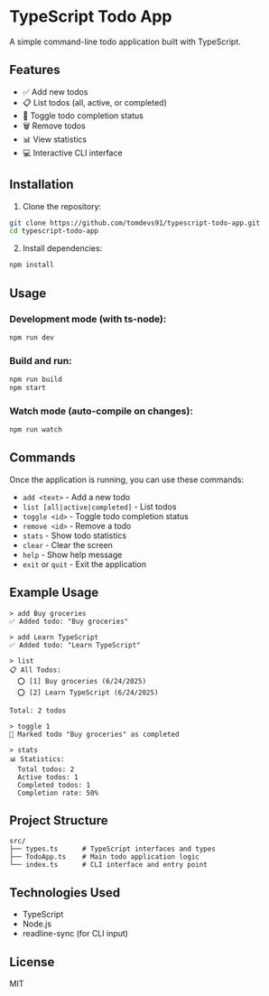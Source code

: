 # TypeScript Todo App

A simple command-line todo application built with TypeScript.

## Features

- ✅ Add new todos
- 📋 List todos (all, active, or completed)
- 🔄 Toggle todo completion status
- 🗑️ Remove todos
- 📊 View statistics
- 💻 Interactive CLI interface

## Installation

1. Clone the repository:
```bash
git clone https://github.com/tomdevs91/typescript-todo-app.git
cd typescript-todo-app
```

2. Install dependencies:
```bash
npm install
```

## Usage

### Development mode (with ts-node):
```bash
npm run dev
```

### Build and run:
```bash
npm run build
npm start
```

### Watch mode (auto-compile on changes):
```bash
npm run watch
```

## Commands

Once the application is running, you can use these commands:

- `add <text>` - Add a new todo
- `list [all|active|completed]` - List todos
- `toggle <id>` - Toggle todo completion status
- `remove <id>` - Remove a todo
- `stats` - Show todo statistics
- `clear` - Clear the screen
- `help` - Show help message
- `exit` or `quit` - Exit the application

## Example Usage

```
> add Buy groceries
✅ Added todo: "Buy groceries"

> add Learn TypeScript
✅ Added todo: "Learn TypeScript"

> list
📋 All Todos:
  ⭕ [1] Buy groceries (6/24/2025)
  ⭕ [2] Learn TypeScript (6/24/2025)

Total: 2 todos

> toggle 1
🔄 Marked todo "Buy groceries" as completed

> stats
📊 Statistics:
  Total todos: 2
  Active todos: 1
  Completed todos: 1
  Completion rate: 50%
```

## Project Structure

```
src/
├── types.ts      # TypeScript interfaces and types
├── TodoApp.ts    # Main todo application logic
└── index.ts      # CLI interface and entry point
```

## Technologies Used

- TypeScript
- Node.js
- readline-sync (for CLI input)

## License

MIT